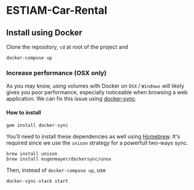 # ESTIAM-Car-Rental

## Install using Docker
Clone the repository, `cd` at root of the project and

    docker-compose up

### Increase performance (OSX only)
As you may know, using volumes with Docker on `OSX` / `Windows` will likely gives you poor performance,
especially noticeable when browsing a web application. We can fix this issue using [docker-sync](http://docker-sync.io/).

#### How to install
    gem install docker-sync

You'll need to install these dependencies as well using [Homebrew](https://brew.sh/). It's required since we use the `unison` strategy for a powerfull two-ways sync.

    brew install unison
    brew install eugenmayer/dockersync/unox
    
Then, instead of `docker-compose up`, use
    
    docker-sync-stack start